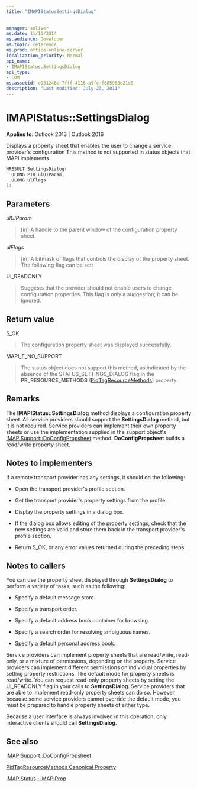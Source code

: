 ```yaml
---
title: "IMAPIStatusSettingsDialog"
 
 
manager: soliver
ms.date: 11/16/2014
ms.audience: Developer
ms.topic: reference
ms.prod: office-online-server
localization_priority: Normal
api_name:
- IMAPIStatus.SettingsDialog
api_type:
- COM
ms.assetid: e931246e-7fff-4116-a9fc-f685988e21e8
description: "Last modified: July 23, 2011"
---
```


# IMAPIStatus::SettingsDialog

  
  
**Applies to**: Outlook 2013 | Outlook 2016 
  
Displays a property sheet that enables the user to change a service provider's configuration This method is not supported in status objects that MAPI implements.
  
```cpp
HRESULT SettingsDialog(
  ULONG_PTR ulUIParam,
  ULONG ulFlags
);
```

## Parameters

 _ulUIParam_
  
> [in] A handle to the parent window of the configuration property sheet.
    
 _ulFlags_
  
> [in] A bitmask of flags that controls the display of the property sheet. The following flag can be set:
    
UI_READONLY 
  
> Suggests that the provider should not enable users to change configuration properties. This flag is only a suggestion; it can be ignored.
    
## Return value

S_OK 
  
> The configuration property sheet was displayed successfully.
    
MAPI_E_NO_SUPPORT 
  
> The status object does not support this method, as indicated by the absence of the STATUS_SETTINGS_DIALOG flag in the **PR_RESOURCE_METHODS** ([PidTagResourceMethods](pidtagresourcemethods-canonical-property.md)) property.
    
## Remarks

The **IMAPIStatus::SettingsDialog** method displays a configuration property sheet. All service providers should support the **SettingsDialog** method, but it is not required. Service providers can implement their own property sheets or use the implementation supplied in the support object's [IMAPISupport::DoConfigPropsheet](imapisupport-doconfigpropsheet.md) method. **DoConfigPropsheet** builds a read/write property sheet. 
  
## Notes to implementers

If a remote transport provider has any settings, it should do the following:
  
- Open the transport provider's profile section.
    
- Get the transport provider's property settings from the profile.
    
- Display the property settings in a dialog box.
    
- If the dialog box allows editing of the property settings, check that the new settings are valid and store them back in the transport provider's profile section.
    
- Return S_OK, or any error values returned during the preceding steps.
    
## Notes to callers

You can use the property sheet displayed through **SettingsDialog** to perform a variety of tasks, such as the following: 
  
- Specify a default message store.
    
- Specify a transport order.
    
- Specify a default address book container for browsing.
    
- Specify a search order for resolving ambiguous names.
    
- Specify a default personal address book.
    
Service providers can implement property sheets that are read/write, read-only, or a mixture of permissions, depending on the property. Service providers can implement different permissions on individual properties by setting property restrictions. The default mode for property sheets is read/write. You can request read-only property sheets by setting the UI_READONLY flag in your calls to **SettingsDialog**. Service providers that are able to implement read-only property sheets can do so. However, because some service providers cannot override the default mode, you must be prepared to handle property sheets of either type. 
  
Because a user interface is always involved in this operation, only interactive clients should call **SettingsDialog**.
  
## See also



[IMAPISupport::DoConfigPropsheet](imapisupport-doconfigpropsheet.md)
  
[PidTagResourceMethods Canonical Property](pidtagresourcemethods-canonical-property.md)
  
[IMAPIStatus : IMAPIProp](imapistatusimapiprop.md)

